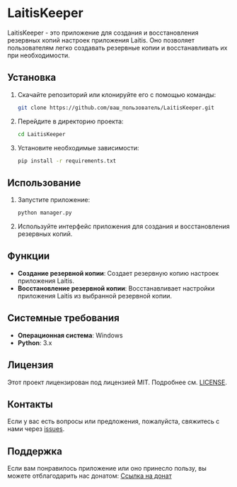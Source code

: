 # LaitisKeeper

LaitisKeeper - это приложение для создания и восстановления резервных копий настроек приложения Laitis. Оно позволяет пользователям легко создавать резервные копии и восстанавливать их при необходимости.

## Установка

1. Скачайте репозиторий или клонируйте его с помощью команды:
    ```sh
    git clone https://github.com/ваш_пользователь/LaitisKeeper.git
    ```

2. Перейдите в директорию проекта:
    ```sh
    cd LaitisKeeper
    ```

3. Установите необходимые зависимости:
    ```sh
    pip install -r requirements.txt
    ```

## Использование

1. Запустите приложение:
    ```sh
    python manager.py
    ```

2. Используйте интерфейс приложения для создания и восстановления резервных копий.

## Функции

- **Создание резервной копии**: Создает резервную копию настроек приложения Laitis.
- **Восстановление резервной копии**: Восстанавливает настройки приложения Laitis из выбранной резервной копии.

## Системные требования

- **Операционная система**: Windows
- **Python**: 3.x

## Лицензия

Этот проект лицензирован под лицензией MIT. Подробнее см. [LICENSE](LICENSE).

## Контакты

Если у вас есть вопросы или предложения, пожалуйста, свяжитесь с нами через [issues](https://github.com/ваш_пользователь/LaitisKeeper/issues).

## Поддержка

Если вам понравилось приложение или оно принесло пользу, вы можете отблагодарить нас донатом:
[Ссылка на донат](https://yoomoney.ru/bill/pay/174DUV8KMR3.241214)
